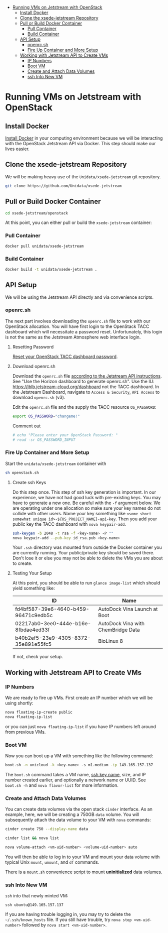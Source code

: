 - [Running VMs on Jetstream with OpenStack](#h:90A8A74D)
  - [Install Docker](#h:DE5B47F1)
  - [Clone the xsede-jetstream Repository](#h:968FA51C)
  - [Pull or Build Docker Container](#h:4A9632CC)
    - [Pull Container](#h:B5690030)
    - [Build Container](#h:1C54F677)
  - [API Setup](#h:CBD5EC54)
    - [openrc.sh](#h:8B3E8EEE)
    - [Fire Up Container and More Setup](#h:30B73273)
  - [Working with Jetstream API to Create VMs](#h:03303143)
    - [IP Numbers](#h:5E7A7E65)
    - [Boot VM](#h:EA17C2D9)
    - [Create and Attach Data Volumes](#h:9BEEAB97)
    - [ssh Into New VM](#h:D961F6F8)



<a id="h:90A8A74D"></a>

# Running VMs on Jetstream with OpenStack


<a id="h:DE5B47F1"></a>

## Install Docker

[Install Docker](https://github.com/Unidata/xsede-jetstream/blob/master/docker-readme.md) in your computing environment because we will be interacting with the OpenStack Jetstream API via Docker. This step should make our lives easier.


<a id="h:968FA51C"></a>

## Clone the xsede-jetstream Repository

We will be making heavy use of the `Unidata/xsede-jetstream` git repository.

```sh
git clone https://github.com/Unidata/xsede-jetstream
```


<a id="h:4A9632CC"></a>

## Pull or Build Docker Container

```sh
cd xsede-jetstream/openstack
```

At this point, you can either pull or build the `xsede-jetstream` container:


<a id="h:B5690030"></a>

### Pull Container

```sh
docker pull unidata/xsede-jetstream
```


<a id="h:1C54F677"></a>

### Build Container

```sh
docker build -t unidata/xsede-jetstream .
```


<a id="h:CBD5EC54"></a>

## API Setup

We will be using the Jetstream API directly and via convenience scripts.


<a id="h:8B3E8EEE"></a>

### openrc.sh

The next part involves downloading the `openrc.sh` file to work with our OpenStack allocation. You will have first login to the OpenStack TACC dashboard which will necessitate a password reset. Unfortunately, this login is not the same as the Jetstream Atmosphere web interface login.

1.  Resetting Password

    [Reset your OpenStack TACC dashboard password](https://portal.tacc.utexas.edu/password-reset/).

2.  Download openrc.sh

    Download the `openrc.sh` file [according to the Jetstream API instructions](https://iujetstream.atlassian.net/wiki/display/JWT/Setting+up+openrc.sh). See "Use the Horizon dashboard to generate openrc.sh". Use the IU: <https://jblb.jetstream-cloud.org/dashboard> not the TACC dashboard. In the Jetstream Dashboard, navigate to `Access & Security`, `API Access` to download `openrc.sh` (v3).
    
    Edit the `openrc.sh` file and the supply the TACC resource `OS_PASSWORD`:
    
    ```sh
    export OS_PASSWORD="changeme!"
    ```
    
    Comment out
    
    ```sh
    # echo "Please enter your OpenStack Password: "
    # read -sr OS_PASSWORD_INPUT
    ```


<a id="h:30B73273"></a>

### Fire Up Container and More Setup

Start the `unidata/xsede-jetstream` container with

```sh
sh openstack.sh
```

1.  Create ssh Keys

    Do this step once. This step of ssh key generation is important. In our experience, we have not had good luck with pre-existing keys. You may have to generate a new one. Be careful with the `-f` argument below. We are operating under one allocation so make sure your key names do not collide with other users. Name your key something like `<some short somewhat unique id>-${OS_PROJECT_NAME}-api-key`. Then you add your public key the TACC dashboard with `nova keypair-add`.
    
    ```sh
    ssh-keygen -b 2048 -t rsa -f <key-name> -P ""
    nova keypair-add --pub-key id_rsa.pub <key-name>
    ```
    
    Your `.ssh` directory was mounted from outside the Docker container you are currently running. Your public/private key should be saved there. Don't lose it or else you may not be able to delete the VMs you are about to create.

2.  Testing Your Setup

    At this point, you should be able to run `glance image-list` which should yield something like:
    
    | ID                                   | Name                               |
    |------------------------------------ |---------------------------------- |
    | fd4bf587-39e6-4640-b459-96471c9edb5c | AutoDock Vina Launch at Boot       |
    | 02217ab0-3ee0-444e-b16e-8fbdae4ed33f | AutoDock Vina with ChemBridge Data |
    | b40b2ef5-23e9-4305-8372-35e891e55fc5 | BioLinux 8                         |
    
    If not, check your setup.


<a id="h:03303143"></a>

## Working with Jetstream API to Create VMs


<a id="h:5E7A7E65"></a>

### IP Numbers

We are ready to fire up VMs. First create an IP number which we will be using shortly:

```sh
nova floating-ip-create public
nova floating-ip-list
```

or you can just `nova floating-ip-list` if you have IP numbers left around from previous VMs.


<a id="h:EA17C2D9"></a>

### Boot VM

Now you can boot up a VM with something like the following command:

```sh
boot.sh -n unicloud -k <key-name> -s m1.medium -ip 149.165.157.137
```

The `boot.sh` command takes a VM name, [ssh key name](#h:EE48476C), size, and IP number created earlier, and optionally a network name or UUID. See `boot.sh -h` and `nova flavor-list` for more information.


<a id="h:9BEEAB97"></a>

### Create and Attach Data Volumes

You can create data volumes via the open stack `cinder` interface. As an example, here, we will be creating a 750GB `data` volume. You will subsequently attach the data volume to your VM with `nova` commands:

```sh
cinder create 750 --display-name data

cinder list && nova list

nova volume-attach <vm-uid-number> <volume-uid-number> auto
```

You will then be able to log in to your VM and mount your data volume with typical Unix `mount`, `umount`, and `df` commands.

There is a `mount.sh` convenience script to mount **uninitialized** data volumes.


<a id="h:D961F6F8"></a>

### ssh Into New VM

`ssh` into that newly minted VM:

```:eval
ssh ubuntu@149.165.157.137
```

If you are having trouble logging in, you may try to delete the `~/.ssh/known_hosts` file. If you still have trouble, try `nova stop <vm-uid-number>` followed by `nova start <vm-uid-number>`.
